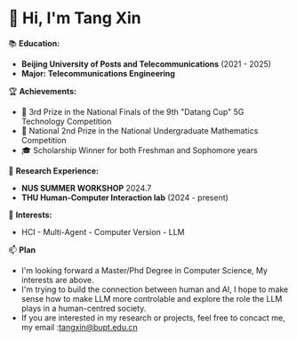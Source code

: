 # 👋 Hi, I'm Tang Xin
📚 **Education:**
- **Beijing University of Posts and Telecommunications** (2021 - 2025)
- **Major: Telecommunications Engineering**

🏆 **Achievements:**
- 📱 3rd Prize in the National Finals of the 9th "Datang Cup" 5G Technology Competition
- 🧮 National 2nd Prize in the National Undergraduate Mathematics Competition
- 🎓 Scholarship Winner for both Freshman and Sophomore years

🔬 **Research Experience:**
- **NUS SUMMER WORKSHOP** 2024.7
- **THU Human-Computer Interaction lab** (2024 - present)

🌟 **Interests:**
- HCI     - Multi-Agent     - Computer Version   - LLM

📫 **Plan**
- I'm looking forward a Master/Phd Degree in Computer Science, My interests are above.
- I'm trying to build the connection between human and AI, I hope to make sense how to make LLM more controlable and explore the role the LLM plays in a human-centred society.
- If you are interested in my research or projects, feel free to concact me, my email :tangxin@bupt.edu.cn 
